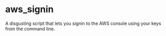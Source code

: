 # aws_signin
A disgusting script that lets you signin to the AWS console using your keys from the command line.
